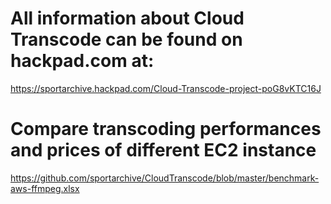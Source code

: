 # All information about Cloud Transcode can be found on hackpad.com at:  
https://sportarchive.hackpad.com/Cloud-Transcode-project-poG8vKTC16J

# Compare transcoding performances and prices of different EC2 instance
https://github.com/sportarchive/CloudTranscode/blob/master/benchmark-aws-ffmpeg.xlsx
